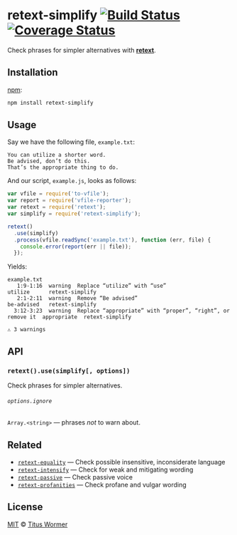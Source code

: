 # retext-simplify [![Build Status][travis-badge]][travis] [![Coverage Status][codecov-badge]][codecov]

Check phrases for simpler alternatives with [**retext**][retext].

## Installation

[npm][]:

```bash
npm install retext-simplify
```

## Usage

Say we have the following file, `example.txt`:

```text
You can utilize a shorter word.
Be advised, don’t do this.
That’s the appropriate thing to do.
```

And our script, `example.js`, looks as follows:

```javascript
var vfile = require('to-vfile');
var report = require('vfile-reporter');
var retext = require('retext');
var simplify = require('retext-simplify');

retext()
  .use(simplify)
  .process(vfile.readSync('example.txt'), function (err, file) {
    console.error(report(err || file));
  });
```

Yields:

```text
example.txt
   1:9-1:16  warning  Replace “utilize” with “use”                                utilize      retext-simplify
   2:1-2:11  warning  Remove “Be advised”                                         be-advised   retext-simplify
  3:12-3:23  warning  Replace “appropriate” with “proper”, “right”, or remove it  appropriate  retext-simplify

⚠ 3 warnings
```

## API

### `retext().use(simplify[, options])`

Check phrases for simpler alternatives.

###### `options.ignore`

`Array.<string>` — phrases _not_ to warn about.

## Related

*   [`retext-equality`](https://github.com/wooorm/retext-equality)
    — Check possible insensitive, inconsiderate language
*   [`retext-intensify`](https://github.com/wooorm/retext-intensify)
    — Check for weak and mitigating wording
*   [`retext-passive`](https://github.com/wooorm/retext-passive)
    — Check passive voice
*   [`retext-profanities`](https://github.com/wooorm/retext-profanities)
    — Check profane and vulgar wording

## License

[MIT][license] © [Titus Wormer][author]

<!-- Definitions -->

[travis-badge]: https://img.shields.io/travis/wooorm/retext-simplify.svg

[travis]: https://travis-ci.org/wooorm/retext-simplify

[codecov-badge]: https://img.shields.io/codecov/c/github/wooorm/retext-simplify.svg

[codecov]: https://codecov.io/github/wooorm/retext-simplify

[npm]: https://docs.npmjs.com/cli/install

[license]: LICENSE

[author]: http://wooorm.com

[retext]: https://github.com/wooorm/retext
